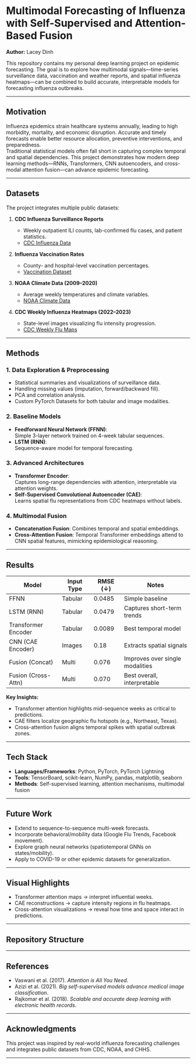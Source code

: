 # Multimodal Forecasting of Influenza with Self-Supervised and Attention-Based Fusion

**Author:** Lacey Dinh  

This repository contains my personal deep learning project on epidemic forecasting. The goal is to explore how multimodal signals—time-series surveillance data, vaccination and weather reports, and spatial influenza heatmaps—can be combined to build accurate, interpretable models for forecasting influenza outbreaks.

---

## Motivation
Influenza epidemics strain healthcare systems annually, leading to high morbidity, mortality, and economic disruption. Accurate and timely forecasts enable better resource allocation, preventive interventions, and preparedness.  
Traditional statistical models often fall short in capturing complex temporal and spatial dependencies. This project demonstrates how modern deep learning methods—RNNs, Transformers, CNN autoencoders, and cross-modal attention fusion—can advance epidemic forecasting.

---

## Datasets

The project integrates multiple public datasets:

1. **CDC Influenza Surveillance Reports**  
   - Weekly outpatient ILI counts, lab-confirmed flu cases, and patient statistics.  
   - [CDC Influenza Data](https://data.chhs.ca.gov/dataset/influenza-surveillance)

2. **Influenza Vaccination Rates**  
   - County- and hospital-level vaccination percentages.  
   - [Vaccination Dataset](https://catalog.data.gov/dataset/health-care-personnel-influenza-vaccination-026e8)

3. **NOAA Climate Data (2009–2020)**  
   - Average weekly temperatures and climate variables.  
   - [NOAA Climate Data](https://www.ncdc.noaa.gov/cdo-web/datasets)

4. **CDC Weekly Influenza Heatmaps (2022–2023)**  
   - State-level images visualizing flu intensity progression.  
   - [CDC Weekly Flu Maps](https://www.cdc.gov/fluview/surveillance/usmap.html)

---

## Methods

### 1. Data Exploration & Preprocessing
- Statistical summaries and visualizations of surveillance data.
- Handling missing values (imputation, forward/backward fill).
- PCA and correlation analysis.
- Custom PyTorch Datasets for both tabular and image modalities.

### 2. Baseline Models
- **Feedforward Neural Network (FFNN)**:  
  Simple 3-layer network trained on 4-week tabular sequences.  
- **LSTM (RNN)**:  
  Sequence-aware model for temporal forecasting.  

### 3. Advanced Architectures
- **Transformer Encoder**:  
  Captures long-range dependencies with attention, interpretable via attention weights.  
- **Self-Supervised Convolutional Autoencoder (CAE)**:  
  Learns spatial flu representations from CDC heatmaps without labels.  

### 4. Multimodal Fusion
- **Concatenation Fusion**: Combines temporal and spatial embeddings.  
- **Cross-Attention Fusion**: Temporal Transformer embeddings attend to CNN spatial features, mimicking epidemiological reasoning.  

---

## Results

| Model              | Input Type | RMSE (↓) | Notes |
|--------------------|------------|----------|-------|
| FFNN               | Tabular    | 0.0485   | Simple baseline |
| LSTM (RNN)         | Tabular    | 0.0479   | Captures short-term trends |
| Transformer Encoder | Tabular   | 0.0089   | Best temporal model |
| CNN (CAE Encoder)  | Images     | 0.18     | Extracts spatial signals |
| Fusion (Concat)    | Multi      | 0.076    | Improves over single modalities |
| Fusion (Cross-Attn)| Multi      | 0.070    | Best overall, interpretable |

**Key Insights:**
- Transformer attention highlights mid-sequence weeks as critical to predictions.  
- CAE filters localize geographic flu hotspots (e.g., Northeast, Texas).  
- Cross-attention fusion aligns temporal spikes with spatial outbreak zones.  

---

## Tech Stack
- **Languages/Frameworks**: Python, PyTorch, PyTorch Lightning  
- **Tools**: TensorBoard, scikit-learn, NumPy, pandas, matplotlib, seaborn  
- **Methods**: Self-supervised learning, attention mechanisms, multimodal fusion  

---

## Future Work
- Extend to sequence-to-sequence multi-week forecasts.  
- Incorporate behavioral/mobility data (Google Flu Trends, Facebook movement).  
- Explore graph neural networks (spatiotemporal GNNs on states/mobility).  
- Apply to COVID-19 or other epidemic datasets for generalization.  

---

## Visual Highlights
- Transformer attention maps → interpret influential weeks.  
- CAE reconstructions → capture intensity regions in flu heatmaps.  
- Cross-attention visualizations → reveal how time and space interact in predictions.  

---

## Repository Structure


---

## References
- Vaswani et al. (2017). *Attention is All You Need*.  
- Azizi et al. (2021). *Big self-supervised models advance medical image classification*.  
- Rajkomar et al. (2018). *Scalable and accurate deep learning with electronic health records*.  

---

## Acknowledgments
This project was inspired by real-world influenza forecasting challenges and integrates public datasets from CDC, NOAA, and CHHS.

---

